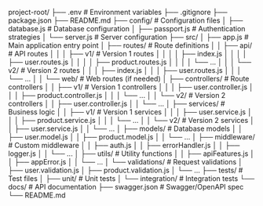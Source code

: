project-root/
├── .env                    # Environment variables
├── .gitignore
├── package.json
├── README.md
├── config/                 # Configuration files
│   ├── database.js         # Database configuration
│   ├── passport.js         # Authentication strategies
│   └── server.js           # Server configuration
├── src/
│   ├── app.js              # Main application entry point
│   ├── routes/             # Route definitions
│   │   ├── api/            # API routes
│   │   │   ├── v1/         # Version 1 routes
│   │   │   │   ├── index.js
│   │   │   │   ├── user.routes.js
│   │   │   │   ├── product.routes.js
│   │   │   │   └── ...
│   │   │   └── v2/         # Version 2 routes
│   │   │       ├── index.js
│   │   │       ├── user.routes.js
│   │   │       └── ...
│   │   └── web/            # Web routes (if needed)
│   ├── controllers/        # Route controllers
│   │   ├── v1/             # Version 1 controllers
│   │   │   ├── user.controller.js
│   │   │   ├── product.controller.js
│   │   │   └── ...
│   │   └── v2/             # Version 2 controllers
│   │       ├── user.controller.js
│   │       └── ...
│   ├── services/           # Business logic
│   │   ├── v1/             # Version 1 services
│   │   │   ├── user.service.js
│   │   │   ├── product.service.js
│   │   │   └── ...
│   │   └── v2/             # Version 2 services
│   │       ├── user.service.js
│   │       └── ...
│   ├── models/             # Database models
│   │   ├── user.model.js
│   │   ├── product.model.js
│   │   └── ...
│   ├── middleware/         # Custom middleware
│   │   ├── auth.js
│   │   ├── errorHandler.js
│   │   ├── logger.js
│   │   └── ...
│   ├── utils/             # Utility functions
│   │   ├── apiFeatures.js
│   │   ├── appError.js
│   │   └── ...
│   └── validations/       # Request validations
│       ├── user.validation.js
│       ├── product.validation.js
│       └── ...
├── tests/                 # Test files
│   ├── unit/              # Unit tests
│   └── integration/       # Integration tests
└── docs/                  # API documentation
    ├── swagger.json       # Swagger/OpenAPI spec
    └── README.md